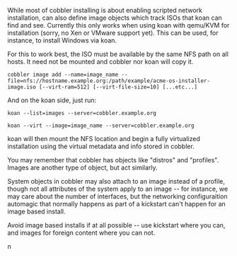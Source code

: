 While most of cobbler installing is about enabling scripted network
installation, can also define image objects which track ISOs that
koan can find and see. Currently this only works when using koan
with qemu/KVM for installation (sorry, no Xen or VMware support
yet). This can be used, for instance, to install Windows via koan.

For this to work best, the ISO must be available by the same NFS
path on all hosts. It need not be mounted and cobbler nor koan will
copy it.

    cobbler image add --name=image_name --file=nfs://hostname.example.org:/path/example/acme-os-installer-image.iso [--virt-ram=512] [--virt-file-size=10] [...etc...]

And on the koan side, just run:

    koan --list=images --server=cobbler.example.org
    
    koan --virt --image=image_name --server=cobbler.example.org

koan will then mount the NFS location and begin a fully virtualized
installation using the virtual metadata and info stored in
cobbler.

You may remember that cobbler has objects like "distros" and
"profiles". Images are another type of object, but act similarly.

System objects in cobbler may also attach to an image instead of a
profile, though not all attributes of the system apply to an image
-- for instance, we may care about the number of interfaces, but
the networking configuraition automagic that normally happens as
part of a kickstart can't happen for an image based install.

Avoid image based installs if at all possible -- use kickstart
where you can, and images for foreign content where you can not.

n